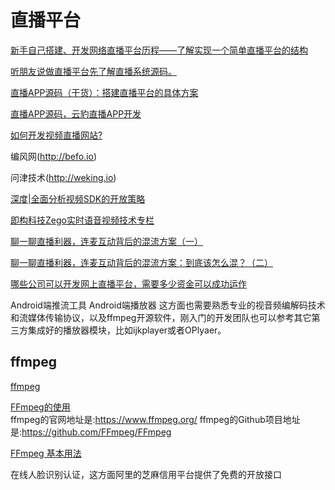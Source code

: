 直播平台
===

[新手自己搭建、开发网络直播平台历程——了解实现一个简单直播平台的结构](http://blog.csdn.net/u013244543/article/details/78363044)  

[听朋友说做直播平台先了解直播系统源码。](http://blog.csdn.net/qq2734887823/article/details/78789984)  

[直播APP源码（干货）：搭建直播平台的具体方案](http://blog.csdn.net/yubaoyu/article/details/71516111)  

[直播APP源码，云豹直播APP开发](https://download.csdn.net/download/yunbaozhibosong/9884748)  

[如何开发视频直播网站?](https://www.zhihu.com/question/20592624)  

编风网(http://befo.io)

问津技术(http://weking.io)

[深度|全面分析视频SDK的开放策略](https://zhuanlan.zhihu.com/p/30099055)  

[即构科技Zego实时语音视频技术专栏](https://zhuanlan.zhihu.com/c_117670848)  

[聊一聊直播利器，连麦互动背后的混流方案（一）](https://zhuanlan.zhihu.com/p/33166900)  

[聊一聊直播利器，连麦互动背后的混流方案：到底该怎么混？（二）](https://zhuanlan.zhihu.com/p/33177228)  

[哪些公司可以开发网上直播平台，需要多少资金可以成功运作](https://zhidao.baidu.com/question/371711224450197924.html)  

Android端推流工具
Android端播放器
这方面也需要熟悉专业的视音频编解码技术和流媒体传输协议，以及ffmpeg开源软件，刚入门的开发团队也可以参考其它第三方集成好的播放器模块，比如ijkplayer或者OPlyaer。

ffmpeg
---

[ffmpeg](https://baike.baidu.com/item/ffmpeg/2665727?fr=aladdin)  

[FFmpeg的使用](https://www.jianshu.com/p/7ed3be01228b)  
ffmpeg的官网地址是:https://www.ffmpeg.org/
ffmpeg的Github项目地址是:https://github.com/FFmpeg/FFmpeg

[FFmpeg 基本用法](http://blog.csdn.net/danielpei1222/article/details/61916435)  

在线人脸识别认证，这方面阿里的芝麻信用平台提供了免费的开放接口

